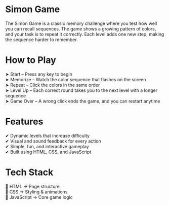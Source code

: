 # Simon Game

The Simon Game is a classic memory challenge where you test how well you can recall sequences. The game shows a growing pattern of colors, and your task is to repeat it correctly. Each level adds one new step, making the sequence harder to remember.

# How to Play

➤ Start – Press any key to begin <br>
➤ Memorize – Watch the color sequence that flashes on the screen <br> 
➤ Repeat – Click the colors in the same order <br>
➤ Level Up – Each correct round takes you to the next level with a longer sequence <br>
➤ Game Over – A wrong click ends the game, and you can restart anytime

# Features

✔ Dynamic levels that increase difficulty <br>
✔ Visual and sound feedback for every action <br>
✔ Simple, fun, and interactive gameplay <br>
✔ Built using HTML, CSS, and JavaScript <br>

# Tech Stack

🔹 HTML → Page structure <br>
🔹 CSS → Styling & animations <br>
🔹 JavaScript → Core game logic <br>